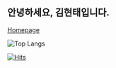<div>
  <h2>안녕하세요, 김현태입니다.</h2>
  
  [Homepage](https://htproject.shop)
</div>
<div>

  ![Top Langs](https://github-readme-stats.vercel.app/api/top-langs/?username=HyeonTee&layout=compact&theme=tokyonight)
  
  [![Hits](https://hits.seeyoufarm.com/api/count/incr/badge.svg?url=https%3A%2F%2Fgithub.com%2FHyeonTee&count_bg=%2375CCEB&title_bg=%23555555&icon=&icon_color=%23E7E7E7&title=hits&edge_flat=false)](https://hits.seeyoufarm.com)
</div>
